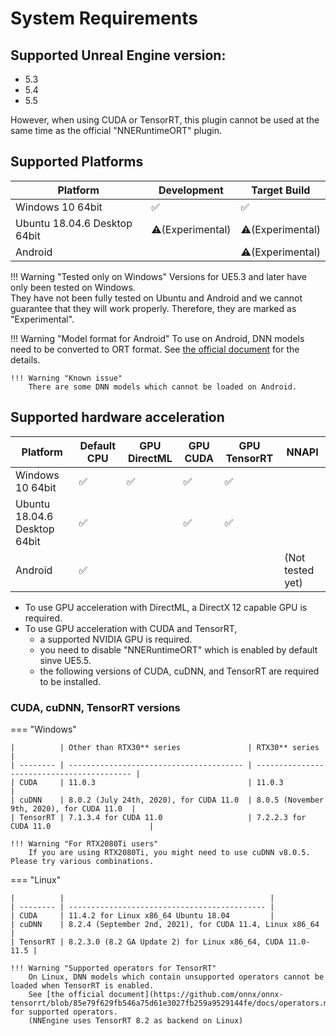 # System Requirements

## Supported Unreal Engine version:

- 5.3
- 5.4
- 5.5

However, when using CUDA or TensorRT, this plugin cannot be used at the same time as the official "NNERuntimeORT" plugin.

## Supported Platforms

| Platform                   | Development | Target Build |
| -------------------------- | ----------- | ------------ |
| Windows 10 64bit           | ✅          | ✅          |
| Ubuntu 18.04.6 Desktop 64bit | ⚠️(Experimental) | ⚠️(Experimental) | 
| Android                    |             | ⚠️(Experimental) |

!!! Warning "Tested only on Windows"
    Versions for UE5.3 and later have only been tested on Windows.  
    They have not been fully tested on Ubuntu and Android and we cannot guarantee that they will work properly. Therefore, they are marked as "Experimental".

!!! Warning "Model format for Android"
    To use on Android, DNN models need to be converted to ORT format. See [the official document](https://onnxruntime.ai/docs/reference/ort-format-models.html#convert-onnx-models-to-ort-format) for the details.

    !!! Warning "Known issue"
        There are some DNN models which cannot be loaded on Android.

## Supported hardware acceleration 

| Platform                   | Default CPU | GPU DirectML | GPU CUDA | GPU TensorRT | NNAPI |
| -------------------------- | ----------- | ------------ | -------- |------------- | ----- |
| Windows 10 64bit           | ✅          | ✅          | ✅       | ✅          |       |
| Ubuntu 18.04.6 Desktop 64bit | ✅          |              | ✅      | ✅          |        |
| Android                    | ✅          |              |          |             | (Not tested yet) |

- To use GPU acceleration with DirectML, a DirectX 12 capable GPU is required.
- To use GPU acceleration with CUDA and TensorRT, 
    - a supported NVIDIA GPU is required.
    - you need to disable "NNERuntimeORT" which is enabled by default sinve UE5.5.
    - the following versions of CUDA, cuDNN, and TensorRT are required to be installed. 

### CUDA, cuDNN, TensorRT versions

=== "Windows"

    |          | Other than RTX30** series               | RTX30** series                             |
    | -------- | --------------------------------------- | ------------------------------------------ |
    | CUDA     | 11.0.3                                  | 11.0.3                                     |
    | cuDNN    | 8.0.2 (July 24th, 2020), for CUDA 11.0  | 8.0.5 (November 9th, 2020), for CUDA 11.0  |
    | TensorRT | 7.1.3.4 for CUDA 11.0                   | 7.2.2.3 for CUDA 11.0                      |

    !!! Warning "For RTX2080Ti users"
        If you are using RTX2080Ti, you might need to use cuDNN v8.0.5. Please try various combinations.  

=== "Linux"

    |          |                                              |
    | -------- | -------------------------------------------- |
    | CUDA     | 11.4.2 for Linux x86_64 Ubuntu 18.04         |
    | cuDNN    | 8.2.4 (September 2nd, 2021), for CUDA 11.4, Linux x86_64 |
    | TensorRT | 8.2.3.0 (8.2 GA Update 2) for Linux x86_64, CUDA 11.0-11.5 |

    !!! Warning "Supported operators for TensorRT"
        On Linux, DNN models which contain unsupported operators cannot be loaded when TensorRT is enabled.  
        See [the official document](https://github.com/onnx/onnx-tensorrt/blob/85e79f629fb546a75d61e3027fb259a9529144fe/docs/operators.md) for supported operators.  
        (NNEngine uses TensorRT 8.2 as backend on Linux)
